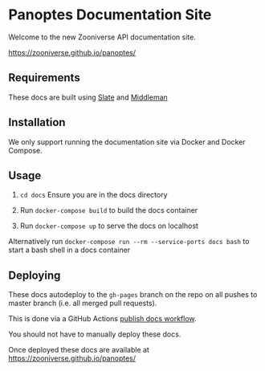 # Panoptes Documentation Site

Welcome to the new Zooniverse API documentation site.

https://zooniverse.github.io/panoptes/

## Requirements

These docs are built using [Slate](https://slatedocs.github.io/slate/#introduction) and [Middleman](https://middlemanapp.com/)

## Installation

We only support running the documentation site via Docker and Docker Compose.

## Usage

1. `cd docs` Ensure you are in the docs directory

2. Run `docker-compose build` to build the docs container

3. Run `docker-compose up` to serve the docs on localhost

Alternatively run `docker-compose run --rm --service-ports docs bash` to start a bash shell in a docs container

## Deploying

These docs autodeploy to the `gh-pages` branch on the repo on all pushes to master branch (i.e. all merged pull requests).

This is done via a GitHub Actions [publish docs workflow](../.github/workflows/publish_docs.yml).

You should not have to manually deploy these docs.

Once deployed these docs are available at https://zooniverse.github.io/panoptes/
